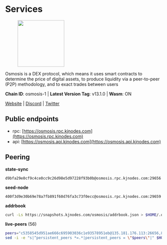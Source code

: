 # Services

<figure><img src="https://raw.githubusercontent.com/kj89/testnet_manuals/main/pingpub/logos/osmosis.png" width="150" alt=""><figcaption></figcaption></figure>

Osmosis is a DEX protocol, which means it uses smart contracts  to determine the price of digital assets, to produce liquidity  via a peer-to-peer (P2P) methodology, and to exact trades between users

**Chain ID**: osmosis-1 | **Latest Version Tag**: v13.1.0 | **Wasm**: ON

[Website](https://osmosis.zone) | [Discord](https://discord.gg/osmosis) | [Twitter](https://twitter.com/osmosiszone)


## Public endpoints

* rpc: [https://osmosis.rpc.kjnodes.com](https://osmosis.rpc.kjnodes.com)
* api: [https://osmosis.api.kjnodes.com](https://osmosis.api.kjnodes.com)

## Peering

**state-sync**

```text
d9bfa29e0cf9c4ce0cc9c26d98e5d97228f93b0b@osmosis.rpc.kjnodes.com:29656
```

**seed-node**

```text
400f3d9e30b69e78a7fb891f60d76fa3c73f0ecc@osmosis.rpc.kjnodes.com:29659
```

**addrbook**
```bash
curl -Ls https://snapshots.kjnodes.com/osmosis/addrbook.json > $HOME/.osmosisd/config/addrbook.json
```

**live-peers** (56)
```bash
peers="c5358545d951ae666c695903036c1e93578951eb@135.181.176.113:26656,8500a6a0a7f1a6afc66f5d8956214bfd44ebd30c@65.109.53.142:26856,d87b23a8f9134744f2370b069531fcf62e7721c9@65.109.30.119:26656,32e9d4a7413dd5393c8be004bee68dea683be839@65.21.227.95:2004,42f42a4b3527b927d5002d45abd37f66ecdd4861@51.178.74.75:16656,b69e57cd6f796ac5d6efb1a834163365c37cbfa8@78.46.69.29:26656,a2024229e2eed1650ba3a3ea9db67fa318dc232e@142.132.199.3:26656,d589eb77d7dfebec659ce8bce9f903250301c8ba@116.202.216.57:26656,f9a920a61ee994b12b77178dd5f1fc1ed39b7cd2@142.132.255.49:26656,9dadae9bb9575d70a2a7ca68b779a34b2ffc59ef@116.202.216.111:26656,3197daa0ee5245b17a546be032ff0f6814e1d1db@148.251.191.239:26656,4d659b7b244a68913bfbdc6c9e7aa1a64391238e@74.118.139.59:26656,36fd74857b30513a6339b58e7bf889ab0a8cf57c@34.91.30.41:26656,73843a6bd6ac922c12bf27c59b412e74869eb11a@176.9.91.106:26656,2def96b97cab65a6a35f871f0ab3c384a1176869@104.155.13.66:26656,9203fbde463bd66bb451da3de390c7d3515c2bf2@65.108.46.248:26656,971c324f0889de5fd528402487168d88857a3df6@66.172.36.141:36656,74e8ba742d8312c250f3237c8c8f3f951c01f9df@95.216.4.104:2003,82e224c9640048a6513c589e904c0d903bb99f32@74.118.140.23:26656,d9bfa29e0cf9c4ce0cc9c26d98e5d97228f93b0b@65.109.88.38:29656,407267ac44b20a0a4258d0bbca1c9f657bf88d08@74.118.143.19:26656,43785e5ffd8783393ea8094f77efcee5bdbcdce3@78.141.244.18:26656,ae1d6719d140abfe705249c756e5d192527af0eb@5.161.22.41:26656,f67dde244467670d0cbd93a71ec1d6fd9c99c528@93.115.29.37:26656,1c02ae0be21e3b08d9beadf91c26aec4193d2659@135.181.22.238:26656,2f4c0337b2522034a614a5cb2c61a891fe753c03@5.9.81.187:29656,30e9432879d5b0976b88e52120dc12338e40fc33@65.108.108.176:26656,7eea530e720ca2e5ae2b4e6324d4f2a6303fc753@157.90.93.137:26656,1c398af2208984d4e59bc41132e3eac0508abb0f@95.216.76.251:26656,4e38d3caa1554d7f46a2654fa9997554c13f61f2@95.216.96.61:26656,f225f8a168ec794d334d7100994b62e5e7648072@35.234.158.17:26656,173751092c573b78d0dd40677dc7d7f5b546dcfd@94.130.207.9:26656,faf4f08d3b7f258d3f6962ec505ce111ce948ea7@35.230.148.12:26656,bfb67b2ae345955d6bc0991450120669c683386e@149.56.25.66:26656,20913e92e8b9ea2d80ad34edd9b52e97886cf616@54.37.30.181:26656,98a4aa5ebe9b3c62561be9c37517def8de0b4868@57.128.65.115:26656,60a2c89e7253502e93517a026f44a2431cc81230@220.85.113.39:26656,724cef11bbe866269b3d67f7dd5ea539cc4096bf@198.244.164.186:26656,406f64a8d601e34d7311fd61ec87b0c7028bd230@138.201.23.39:46656,bbb1fa66983c8989d46fefbd96da1084da9b102b@142.132.199.94:26656,2736d870197d443e463b4ff4b7b52f1cec920030@45.63.39.14:26656,4a837e3411b0281f00c07706cfea72d3ebc575f1@176.9.38.49:26656,0419c998d6aac0afdb05808ad9a935670248e209@65.108.204.56:26656,071ae914b06e14148a6286a0fa087c797336f043@34.105.246.121:26656,8e72d0b37a9dc16ea58c0da705caa6530badd6ce@138.197.68.193:26656,ec929701754be057fb38c824fc127e26add9c900@138.201.121.185:26666,42745690b41f6a7515c4a87d88efda2e82b55b76@78.46.94.183:26656,6945be12a7d357a39b9cfbb0018249b234fc4a15@54.241.143.196:26656,b8450ac06ab8ccac21b21bbbba8ea3751a479291@3.91.196.177:26656,0660d18b65340a55514f240dd517282ca286f169@176.9.28.62:26656,a6283307952423c1751431c220d11ed36b61ed84@143.110.237.113:26656,be930386104083882c7e491d60584e15c101c1da@178.128.156.131:26656,f4b811759e55f665180545ad5e1b42573f660861@135.181.181.251:26656,47e4075978458bfc382630b2a46aabbbbf7977b2@143.198.234.114:26656,e0fbdbdce6ec8797412751edd00fbaf114c42fad@34.220.226.204:26656,a5ce326c6a5b78ef57d5121825e041a3cba94146@142.132.202.98:26656"
sed -i -e "s|^persistent_peers *=.*|persistent_peers = \"$peers\"|" $HOME/.osmosisd/config/config.toml
```
